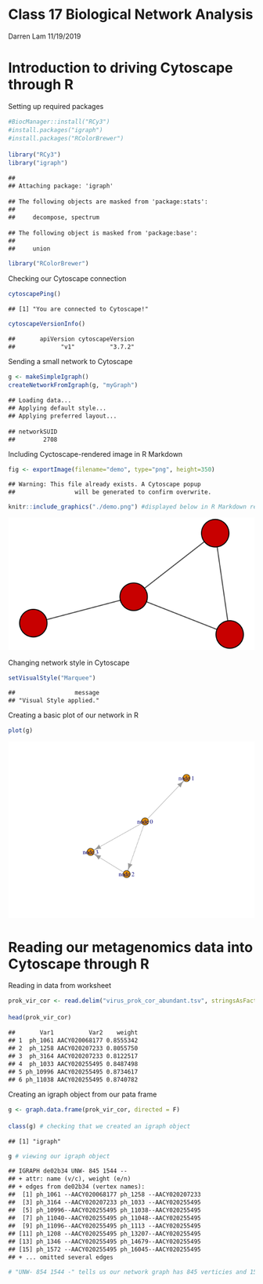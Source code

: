 Class 17 Biological Network Analysis
================
Darren Lam
11/19/2019

# Introduction to driving Cytoscape through R

Setting up required packages

``` r
#BiocManager::install("RCy3")
#install.packages("igraph")
#install.packages("RColorBrewer")

library("RCy3")
library("igraph")
```

    ## 
    ## Attaching package: 'igraph'

    ## The following objects are masked from 'package:stats':
    ## 
    ##     decompose, spectrum

    ## The following object is masked from 'package:base':
    ## 
    ##     union

``` r
library("RColorBrewer")
```

Checking our Cytoscape connection

``` r
cytoscapePing()
```

    ## [1] "You are connected to Cytoscape!"

``` r
cytoscapeVersionInfo()
```

    ##       apiVersion cytoscapeVersion 
    ##             "v1"          "3.7.2"

Sending a small network to Cytoscape

``` r
g <- makeSimpleIgraph()
createNetworkFromIgraph(g, "myGraph")
```

    ## Loading data...
    ## Applying default style...
    ## Applying preferred layout...

    ## networkSUID 
    ##        2708

Including Cyctoscape-rendered image in R Markdown

``` r
fig <- exportImage(filename="demo", type="png", height=350)
```

    ## Warning: This file already exists. A Cytoscape popup 
    ##                 will be generated to confirm overwrite.

``` r
knitr::include_graphics("./demo.png") #displayed below in R Markdown report
```

![](./demo.png)<!-- -->

Changing network style in Cytoscape

``` r
setVisualStyle("Marquee")
```

    ##                 message 
    ## "Visual Style applied."

Creating a basic plot of our network in R

``` r
plot(g)
```

![](class17_files/figure-gfm/unnamed-chunk-6-1.png)<!-- -->

# Reading our metagenomics data into Cytoscape through R

Reading in data from
worksheet

``` r
prok_vir_cor <- read.delim("virus_prok_cor_abundant.tsv", stringsAsFactors = F)

head(prok_vir_cor)
```

    ##       Var1          Var2    weight
    ## 1  ph_1061 AACY020068177 0.8555342
    ## 2  ph_1258 AACY020207233 0.8055750
    ## 3  ph_3164 AACY020207233 0.8122517
    ## 4  ph_1033 AACY020255495 0.8487498
    ## 5 ph_10996 AACY020255495 0.8734617
    ## 6 ph_11038 AACY020255495 0.8740782

Creating an igraph object from our pata frame

``` r
g <- graph.data.frame(prok_vir_cor, directed = F)

class(g) # checking that we created an igraph object
```

    ## [1] "igraph"

``` r
g # viewing our igraph object
```

    ## IGRAPH de02b34 UNW- 845 1544 -- 
    ## + attr: name (v/c), weight (e/n)
    ## + edges from de02b34 (vertex names):
    ##  [1] ph_1061 --AACY020068177 ph_1258 --AACY020207233
    ##  [3] ph_3164 --AACY020207233 ph_1033 --AACY020255495
    ##  [5] ph_10996--AACY020255495 ph_11038--AACY020255495
    ##  [7] ph_11040--AACY020255495 ph_11048--AACY020255495
    ##  [9] ph_11096--AACY020255495 ph_1113 --AACY020255495
    ## [11] ph_1208 --AACY020255495 ph_13207--AACY020255495
    ## [13] ph_1346 --AACY020255495 ph_14679--AACY020255495
    ## [15] ph_1572 --AACY020255495 ph_16045--AACY020255495
    ## + ... omitted several edges

``` r
# "UNW- 854 1544 -" tells us our network graph has 845 verticies and 1544 edges
```
